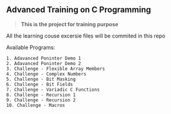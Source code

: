 ## Advanced Training on C Programming

> **This is the project for training purpose**

All the learning couse excersie files will be commited in this repo

Available Programs:
```
1. Adavanced Poninter Demo 1
2. Adavanced Poninter Demo 2
3. Challenge - Flexible Array Members 
4. Challenge - Complex Numbers
5. Challenge - Bit Masking
6. Challenge - Bit Fields
7. Challenge - Variadic C Functions
8. Challenge - Recursion 1
9. Challenge - Recursion 2
10. Challenge - Macros

```
